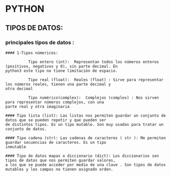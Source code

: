 
# PYTHON
## TIPOS DE DATOS:
### principales tipos de datos :

    #### 1-Tipos númericos:

              Tipo entero (int):  Representan todos los números enteros (positivos, negativos y 0), sin parte decimal. En                                   python3 este tipo no tiene limitación de espacio.
              
              Tipo real (float):  Reales (float) : Sirve para representar los números reales, tienen una parte decimal y                                   otra decimal
              
              Tipo numérico(complex):  Complejos (complex) : Nos sirven para representar números complejos, con una                                             parte real y otra imaginaria

    #### Tipo lista (list): Las listas nos permiten guardar un conjunto de datos que se pueden repetir y que pueden ser                               de distintos tipos. Es un tipo mutable. Son muy usadas para tratar un conjunto de datos.
    
    #### Tipo cadena (str): Las cadenas de caracteres ( str ): Me permiten guardar secuencias de caracteres. Es un tipo                               inmutable
    
    #### Tipo de datos mapas o diccionario (dict): Los diccionarios son tipos de datos que nos permiten guardar valores,                                                    a los que se puede acceder por medio de una clave . Son tipos de datos                                                    mutables y los campos no tienen asignado orden.
